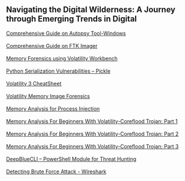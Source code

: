 ## Navigating the Digital Wilderness: A Journey through Emerging Trends in Digital

[Comprehensive Guide on Autopsy Tool-Windows](https://www.hackingarticles.in/comprehensive-guide-on-autopsy-tool-windows/)
<br></br>
[Comprehensive Guide on FTK Imager](https://www.hackingarticles.in/comprehensive-guide-on-ftk-imager/)
<br></br>
[Memory Forensics using Volatility Workbench](https://www.hackingarticles.in/memory-forensics-using-volatility-workbench/)
<br></br>
[Python Serialization Vulnerabilities – Pickle](https://www.hackingarticles.in/python-serialization-vulnerabilities-pickle/)
<br></br>
[Volatility 3 CheatSheet](https://blog.onfvp.com/post/volatility-cheatsheet/)
<br></br>
[Volatility Memory Image Forensics](https://systemweakness.com/volatility-memory-image-forensics-74ecfea17c2f)
<br></br>
[Memory Analysis for Process Injection](https://systemweakness.com/memory-analysis-for-process-injection-4f3284bff3fb)
<br></br>
[Memory Analysis For Beginners With Volatility-Coreflood Trojan: Part 1](https://infosecwriteups.com/memory-analysis-for-beginners-with-volatility-coreflood-trojan-part-1-89981433eeb6)
<br></br>
[Memory Analysis For Beginners With Volatility-Coreflood Trojan: Part 2](https://infosecwriteups.com/memory-analysis-for-beginners-with-volatility-coreflood-trojan-part-2-42bdb46683f2)
<br></br>
[Memory Analysis For Beginners With Volatility-Coreflood Trojan: Part 3](https://medium.com/purple-team/memory-analysis-for-beginners-with-volatility-64298c8b186)
<br></br>
[DeepBlueCLI – PowerShell Module for Threat Hunting](https://www.socinvestigation.com/deepbluecli-powershell-module-for-threat-hunting/)
<br></br>
[Detecting Brute Force Attack - Wireshark](https://www.apt-secure.ca/2022/11/detecting-brute-force-attack-wireshark.html)
<br></br>
[]()
<br></br>
[]()
<br></br>
[]()
<br></br>
[]()
<br></br>
[]()
<br></br>
[]()
<br></br>
[]()
<br></br>
[]()
<br></br>
[]()
<br></br>
[]()
<br></br>
[]()
<br></br>
[]()
<br></br>
[]()
<br></br>
[]()
<br></br>
[]()
<br></br>
[]()
<br></br>
[]()
<br></br>
[]()
<br></br>
[]()
<br></br>
[]()
<br></br>
[]()
<br></br>
[]()
<br></br>
[]()
<br></br>
[]()
<br></br>
[]()
<br></br>
[]()
<br></br>
[]()
<br></br>
[]()
<br></br>
[]()
<br></br>
[]()
<br></br>
[]()
<br></br>
[]()
<br></br>
[]()
<br></br>
[]()
<br></br>
[]()
<br></br>
[]()
<br></br>
[]()
<br></br>
[]()
<br></br>
[]()
<br></br>
